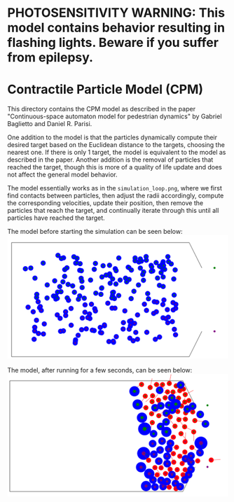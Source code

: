 # PHOTOSENSITIVITY WARNING: This model contains behavior resulting in flashing lights. Beware if you suffer from epilepsy.

# Contractile Particle Model (CPM)
This directory contains the CPM model as described in the paper "Continuous-space automaton model for pedestrian dynamics" by Gabriel Baglietto and Daniel R. Parisi.

One addition to the model is that the particles dynamically compute their desired target based on the Euclidean distance to the targets, choosing the nearest one. 
If there is only 1 target, the model is equivalent to the model as described in the paper.
Another addition is the removal of particles that reached the target, though this is more of a quality of life update and does not affect the general model behavior.

The model essentially works as in the `simulation_loop.png`, where we first find contacts between particles, then adjust the radii accordingly, compute the corresponding velocities, update their position, then remove the particles that reach the target, and continually iterate through this until all particles have reached the target.

The model before starting the simulation can be seen below:
![Model Initialization](CPM_Start.png)

The model, after running for a few seconds, can be seen below:
![Model Initialization](CPM_Running.png)

